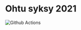 # Ohtu syksy 2021

![Github Actions](https://github.com/vilkiida/ohtu-2021-viikko1/workflows/CI/badge.svg)
